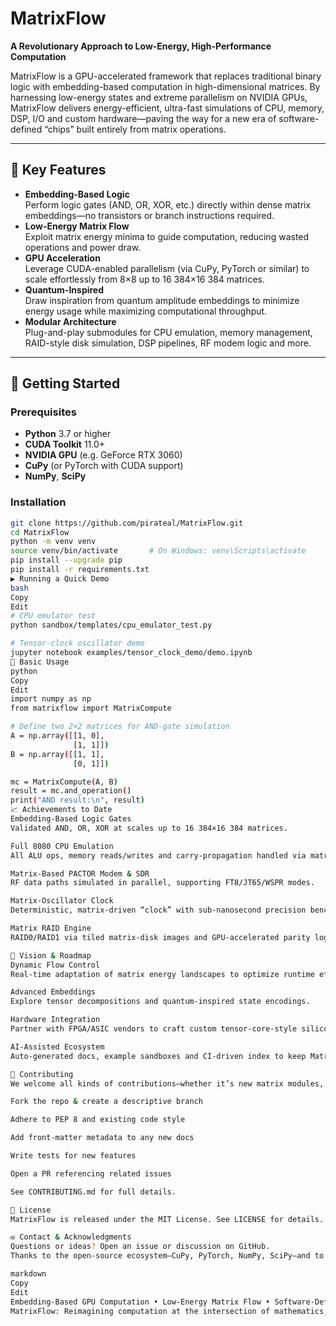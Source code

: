 # MatrixFlow

**A Revolutionary Approach to Low-Energy, High-Performance Computation**

MatrixFlow is a GPU-accelerated framework that replaces traditional binary logic with embedding-based computation in high-dimensional matrices. By harnessing low-energy states and extreme parallelism on NVIDIA GPUs, MatrixFlow delivers energy-efficient, ultra-fast simulations of CPU, memory, DSP, I/O and custom hardware—paving the way for a new era of software-defined “chips” built entirely from matrix operations.

---

## 🔑 Key Features

- **Embedding-Based Logic**  
  Perform logic gates (AND, OR, XOR, etc.) directly within dense matrix embeddings—no transistors or branch instructions required.  
- **Low-Energy Matrix Flow**  
  Exploit matrix energy minima to guide computation, reducing wasted operations and power draw.  
- **GPU Acceleration**  
  Leverage CUDA-enabled parallelism (via CuPy, PyTorch or similar) to scale effortlessly from 8×8 up to 16 384×16 384 matrices.  
- **Quantum-Inspired**  
  Draw inspiration from quantum amplitude embeddings to minimize energy usage while maximizing computational throughput.  
- **Modular Architecture**  
  Plug-and-play submodules for CPU emulation, memory management, RAID-style disk simulation, DSP pipelines, RF modem logic and more.

---

## 🚀 Getting Started

### Prerequisites

- **Python** 3.7 or higher  
- **CUDA Toolkit** 11.0+  
- **NVIDIA GPU** (e.g. GeForce RTX 3060)  
- **CuPy** (or PyTorch with CUDA support)  
- **NumPy**, **SciPy**

### Installation

```bash
git clone https://github.com/pirateal/MatrixFlow.git
cd MatrixFlow
python -m venv venv
source venv/bin/activate       # On Windows: venv\Scripts\activate
pip install --upgrade pip
pip install -r requirements.txt
▶️ Running a Quick Demo
bash
Copy
Edit
# CPU emulator test
python sandbox/templates/cpu_emulator_test.py

# Tensor-clock oscillator demo
jupyter notebook examples/tensor_clock_demo/demo.ipynb
🔨 Basic Usage
python
Copy
Edit
import numpy as np
from matrixflow import MatrixCompute

# Define two 2×2 matrices for AND-gate simulation
A = np.array([[1, 0],
              [1, 1]])
B = np.array([[1, 1],
              [0, 1]])

mc = MatrixCompute(A, B)
result = mc.and_operation()
print("AND result:\n", result)
📈 Achievements to Date
Embedding-Based Logic Gates
Validated AND, OR, XOR at scales up to 16 384×16 384 matrices.

Full 8080 CPU Emulation
All ALU ops, memory reads/writes and carry-propagation handled via matrix transforms.

Matrix-Based PACTOR Modem & SDR
RF data paths simulated in parallel, supporting FT8/JT65/WSPR modes.

Matrix-Oscillator Clock
Deterministic, matrix-driven “clock” with sub-nanosecond precision benchmarks.

Matrix RAID Engine
RAID0/RAID1 via tiled matrix-disk images and GPU-accelerated parity logic.

🌌 Vision & Roadmap
Dynamic Flow Control
Real-time adaptation of matrix energy landscapes to optimize runtime efficiency.

Advanced Embeddings
Explore tensor decompositions and quantum-inspired state encodings.

Hardware Integration
Partner with FPGA/ASIC vendors to craft custom tensor-core-style silicon.

AI-Assisted Ecosystem
Auto-generated docs, example sandboxes and CI-driven index to keep MatrixFlow evolving.

🤝 Contributing
We welcome all kinds of contributions—whether it’s new matrix modules, performance optimizations, docs or example notebooks.

Fork the repo & create a descriptive branch

Adhere to PEP 8 and existing code style

Add front-matter metadata to any new docs

Write tests for new features

Open a PR referencing related issues

See CONTRIBUTING.md for full details.

📜 License
MatrixFlow is released under the MIT License. See LICENSE for details.

✉️ Contact & Acknowledgments
Questions or ideas? Open an issue or discussion on GitHub.
Thanks to the open-source ecosystem—CuPy, PyTorch, NumPy, SciPy—and to everyone pushing the frontiers of computation.

markdown
Copy
Edit
Embedding-Based GPU Computation • Low-Energy Matrix Flow • Software-Defined Chips
MatrixFlow: Reimagining computation at the intersection of mathematics, physics and next-gen hardware.
